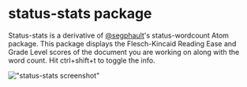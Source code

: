 # status-stats package

Status-stats is a derivative of [@segphault](https://github.com/segphault)'s status-wordcount Atom package. This package displays the Flesch-Kincaid Reading Ease and Grade Level scores of the document you are working on along with the word count. Hit ctrl+shift+t to toggle the info.

!["status-stats screenshot"](http://imgur.com/UTTfRsJ.png)
